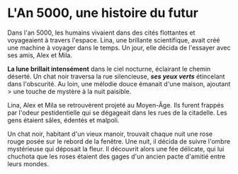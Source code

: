 # L'An 5000, une histoire du futur

Dans l'an 5000, les humains vivaient dans des cités flottantes et 
voyageaient à travers l'espace. Lina, une brillante scientifique, avait
créé une machine à voyager dans le temps. Un jour, elle décida de l'essayer 
avec ses amis, Alex et Mila.

**La lune brillait intensément** dans le ciel nocturne, éclairant le chemin 
déserté. Un chat noir traversa la rue silencieuse, ***ses yeux verts*** 
étincelant dans l'obscurité. Au loin, une mélodie douce émanait d'une maison, 
ajoutant > une touche de mystère à la nuit paisible.

Lina, Alex et Mila se retrouvèrent projeté au Moyen-Âge. Ils furent frappés par l'odeur pestidentielle qui se dégageait dans les rues de la citadelle. Les gens étaient sâles, édentés et malpoli.



Un chat noir, habitant d'un vieux manoir, trouvait chaque nuit une rose rouge posée sur le rebord 
de la fenêtre. Une nuit, il décida de suivre l'ombre mystérieuse qui déposait la fleur. 
Il découvrit alors une fée délicate, qui lui chuchota que les roses étaient des gages d'un ancien 
pacte d'amitié entre leurs mondes.
